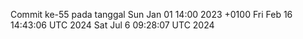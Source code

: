 Commit ke-55 pada tanggal Sun Jan 01 14:00 2023 +0100
Fri Feb 16 14:43:06 UTC 2024
Sat Jul  6 09:28:07 UTC 2024
